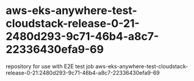 # aws-eks-anywhere-test-cloudstack-release-0-21-2480d293-9c71-46b4-a8c7-22336430efa9-69
repository for use with E2E test job aws-eks-anywhere-test-cloudstack-release-0-21:2480d293-9c71-46b4-a8c7-22336430efa9-69
